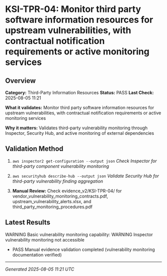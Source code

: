 # KSI-TPR-04: Monitor third party software information resources for upstream vulnerabilities, with contractual notification requirements or active monitoring services

## Overview

**Category:** Third-Party Information Resources
**Status:** PASS
**Last Check:** 2025-08-05 11:21

**What it validates:** Monitor third party software information resources for upstream vulnerabilities, with contractual notification requirements or active monitoring services

**Why it matters:** Validates third-party vulnerability monitoring through Inspector, Security Hub, and active monitoring of external dependencies

## Validation Method

1. `aws inspector2 get-configuration --output json`
   *Check Inspector for third-party component vulnerability monitoring*

2. `aws securityhub describe-hub --output json`
   *Validate Security Hub for third-party vulnerability finding aggregation*

3. **Manual Review:** Check evidence_v2/KSI-TPR-04/ for vendor_vulnerability_monitoring_contracts.pdf, upstream_vulnerability_alerts.xlsx, and third_party_monitoring_procedures.pdf

## Latest Results

WARNING Basic vulnerability monitoring capability: WARNING Inspector vulnerability monitoring not accessible
- PASS Manual evidence validation completed (vulnerability monitoring documentation verified)

---
*Generated 2025-08-05 11:21 UTC*